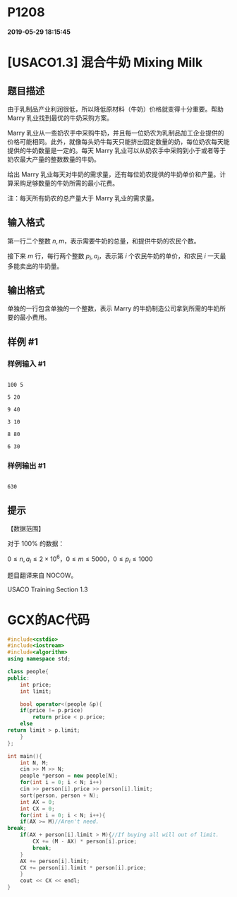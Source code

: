 
# P1208

**2019-05-29 18:15:45**
    
# [USACO1.3] 混合牛奶 Mixing Milk

## 题目描述

由于乳制品产业利润很低，所以降低原材料（牛奶）价格就变得十分重要。帮助 Marry 乳业找到最优的牛奶采购方案。

Marry 乳业从一些奶农手中采购牛奶，并且每一位奶农为乳制品加工企业提供的价格可能相同。此外，就像每头奶牛每天只能挤出固定数量的奶，每位奶农每天能提供的牛奶数量是一定的。每天 Marry 乳业可以从奶农手中采购到小于或者等于奶农最大产量的整数数量的牛奶。

给出 Marry 乳业每天对牛奶的需求量，还有每位奶农提供的牛奶单价和产量。计算采购足够数量的牛奶所需的最小花费。

注：每天所有奶农的总产量大于 Marry 乳业的需求量。

## 输入格式

第一行二个整数 $n,m$，表示需要牛奶的总量，和提供牛奶的农民个数。

接下来 $m$ 行，每行两个整数 $p_i,a_i$，表示第 $i$ 个农民牛奶的单价，和农民 $i$ 一天最多能卖出的牛奶量。

## 输出格式

单独的一行包含单独的一个整数，表示 Marry 的牛奶制造公司拿到所需的牛奶所要的最小费用。

## 样例 #1

### 样例输入 #1

```
100 5
5 20
9 40
3 10
8 80
6 30
```

### 样例输出 #1

```
630
```

## 提示

【数据范围】  
对于 $100\%$ 的数据：  
$0 \le n,a_i \le 2 \times 10^6$，$0\le m \le 5000$，$0 \le p_i \le 1000$

题目翻译来自 NOCOW。

USACO Training Section 1.3

# GCX的AC代码
```cpp
#include<cstdio>
#include<iostream>
#include<algorithm>
using namespace std;

class people{
public:
    int price;
    int limit;

    bool operator<(people &p){
	if(price != p.price)
	    return price < p.price;
	else
return limit > p.limit;
    }
};

int main(){
    int N, M;
    cin >> M >> N;
    people *person = new people[N];
    for(int i = 0; i < N; i++)
	cin >> person[i].price >> person[i].limit;
    sort(person, person + N);
    int AX = 0;
    int CX = 0;
    for(int i = 0; i < N; i++){
	if(AX >= M)//Aren't need.
break;
	if(AX + person[i].limit > M){//If buying all will out of limit.
	    CX += (M - AX) * person[i].price;
	    break;
	}
	AX += person[i].limit;
	CX += person[i].limit * person[i].price;
    }
    cout << CX << endl;
}

```

